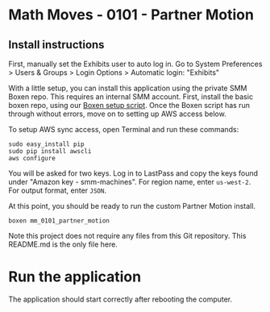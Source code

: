 # Math Moves - 0101 - Partner Motion

## Install instructions

First, manually set the Exhibits user to auto log in. Go to System Preferences > Users & Groups > Login Options > Automatic login: "Exhibits"


With a little setup, you can install this application using the private SMM Boxen repo. This requires an internal SMM account.
First, install the basic boxen repo, using our [Boxen setup script](https://github.com/scimusmn/boxen-setup). 
Once the Boxen script has run through without errors, move on to setting up AWS access below.

To setup AWS sync access, open Terminal and run these commands:

    sudo easy_install pip
    sudo pip install awscli
    aws configure
    
You will be asked for two keys. Log in to LastPass and copy the keys found under "Amazon key - smm-machines". 
For region name, enter ```us-west-2```.
For output format, enter ```JSON```.


At this point, you should be ready to run the custom Partner Motion install.

    boxen mm_0101_partner_motion
    

Note this project does not require any files from this Git repository. This README.md is the only file here.


# Run the application
The application should start correctly after rebooting the computer.

